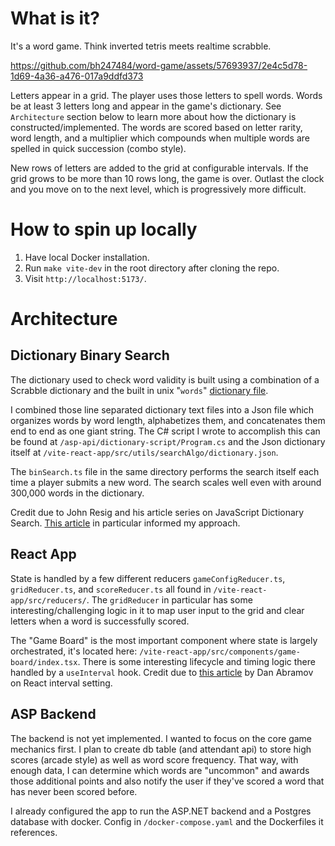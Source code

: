 # What is it?

It's a word game. Think inverted tetris meets realtime scrabble.

https://github.com/bh247484/word-game/assets/57693937/2e4c5d78-1d69-4a36-a476-017a9ddfd373

Letters appear in a grid. The player uses those letters to spell words. Words be at least 3 letters long and appear in the game's dictionary. See `Architecture` section below to learn more about how the dictionary is constructed/implemented. The words are scored based on letter rarity, word length, and a multiplier which compounds when multiple words are spelled in quick succession (combo style).

New rows of letters are added to the grid at configurable intervals. If the grid grows to be more than 10 rows long, the game is over. Outlast the clock and you move on to the next level, which is progressively more difficult.

# How to spin up locally
1. Have local Docker installation.
2. Run `make vite-dev` in the root directory after cloning the repo.
3. Visit `http://localhost:5173/`.

# Architecture

## Dictionary Binary Search

The dictionary used to check word validity is built using a combination of a Scrabble dictionary and the built in unix "`words`" [dictionary file](https://en.wikipedia.org/wiki/Words_(Unix)).

I combined those line separated dictionary text files into a Json file which organizes words by word length, alphabetizes them, and concatenates them end to end as one giant string. The C# script I wrote to accomplish this can be found at `/asp-api/dictionary-script/Program.cs` and the Json dictionary itself at `/vite-react-app/src/utils/searchAlgo/dictionary.json`.

The `binSearch.ts` file in the same directory performs the search itself each time a player submits a new word. The search scales well even with around 300,000 words in the dictionary.

Credit due to John Resig and his article series on JavaScript Dictionary Search. [This article](https://johnresig.com/blog/revised-javascript-dictionary-search/) in particular informed my approach.

## React App

State is handled by a few different reducers `gameConfigReducer.ts`, `gridReducer.ts`, and `scoreReducer.ts` all found in `/vite-react-app/src/reducers/`.  The `gridReducer` in particular has some interesting/challenging logic in it to map user input to the grid and clear letters when a word is successfully scored.

The "Game Board" is the most important component where state is largely orchestrated, it's located here: `/vite-react-app/src/components/game-board/index.tsx`. There is some interesting lifecycle and timing logic there handled by a `useInterval` hook. Credit due to [this article](https://overreacted.io/making-setinterval-declarative-with-react-hooks/) by Dan Abramov on React interval setting.

## ASP Backend

The backend is not yet implemented. I wanted to focus on the core game mechanics first. I plan to create db table (and attendant api) to store high scores (arcade style) as well as word score frequency. That way, with enough data, I can determine which words are "uncommon" and awards those additional points and also notify the user if they've scored a word that has never been scored before.

I already configured the app to run the ASP.NET backend and a Postgres database with docker. Config in `/docker-compose.yaml` and the Dockerfiles it references.
